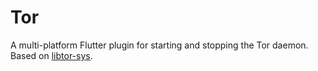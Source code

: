 <!--
SPDX-FileCopyrightText: 2022 Foundation Devices Inc.

SPDX-License-Identifier: GPL-3.0-or-later
-->

# Tor
A multi-platform Flutter plugin for starting and stopping the Tor daemon. Based on [libtor-sys](https://github.com/MagicalBitcoin/libtor-sys).
